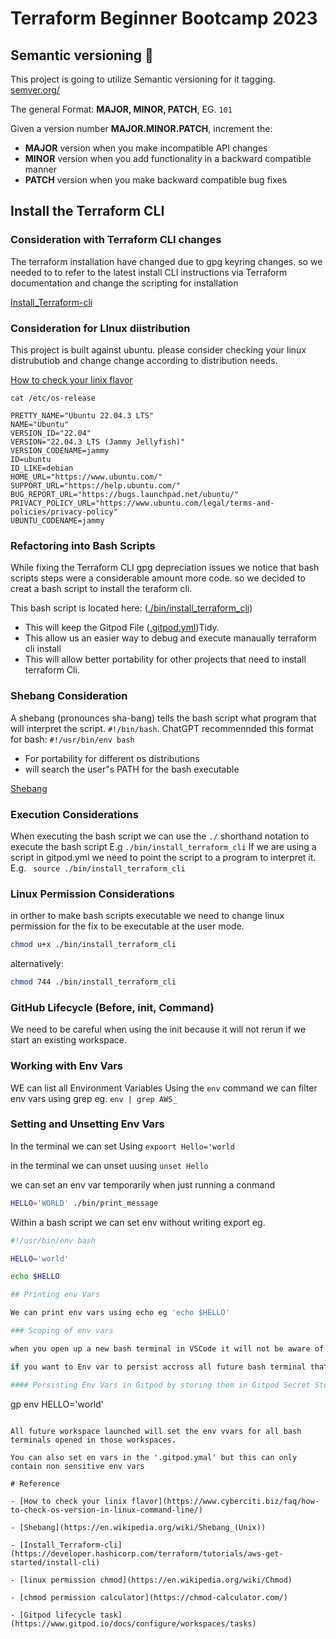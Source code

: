 # Terraform Beginner Bootcamp 2023

## Semantic versioning :mage:

This project is going to utilize Semantic versioning for it tagging.
[semver.org/](https://semver.org/)

The general Format:
**MAJOR, MINOR, PATCH**, EG. `101`

Given a version number **MAJOR.MINOR.PATCH**, increment the:

- **MAJOR** version when you make incompatible API changes
- **MINOR** version when you add functionality in a backward compatible manner
- **PATCH** version when you make backward compatible bug fixes

## Install the Terraform CLI

### Consideration with Terraform CLI changes

The terraform installation have changed due to gpg keyring changes. so we needed to to refer to the latest install CLI instructions via Terraform documentation and change the scripting for installation 

[Install_Terraform-cli](https://developer.hashicorp.com/terraform/tutorials/aws-get-started/install-cli)

### Consideration for LInux diistribution

This project is built against ubuntu.
please consider checking your linux distrubutiob and change change according to distribution needs.

[How to check your linix flavor](https://www.cyberciti.biz/faq/how-to-check-os-version-in-linux-command-line/)

```
cat /etc/os-release

PRETTY_NAME="Ubuntu 22.04.3 LTS"
NAME="Ubuntu"
VERSION_ID="22.04"
VERSION="22.04.3 LTS (Jammy Jellyfish)"
VERSION_CODENAME=jammy
ID=ubuntu
ID_LIKE=debian
HOME_URL="https://www.ubuntu.com/"
SUPPORT_URL="https://help.ubuntu.com/"
BUG_REPORT_URL="https://bugs.launchpad.net/ubuntu/"
PRIVACY_POLICY_URL="https://www.ubuntu.com/legal/terms-and-policies/privacy-policy"
UBUNTU_CODENAME=jammy
```

### Refactoring into Bash Scripts

While fixing the Terraform CLI gpg depreciation issues we notice that bash scripts steps were a considerable amount more code. so we decided to creat a bash script to install the teraform cli.

This bash script is located here: ([./bin/install_terraform_cli](./bin/install_terraform_cli)) 



- This will keep the Gitpod File ([.gitpod.yml](.gitpod.yml))Tidy.
- This allow us an easier way to debug and execute manaually terraform cli install
- This will allow better portability for other projects that need to install terraform Cli.

### Shebang Consideration

A shebang (pronounces sha-bang) tells the bash script what program that will interpret the script. `#!/bin/bash`. 
ChatGPT recommennded this format for bash: `#!/usr/bin/env bash`

- For portability for different os distributions
- will search the user"s PATH for the bash executable

[Shebang](https://en.wikipedia.org/wiki/Shebang_(Unix))

### Execution Considerations

When executing the bash script we can use the `./` shorthand notation to execute the bash script
E.g `./bin/install_terraform_cli`
If we are using a script in gitpod.yml we need to point the script to a program to interpret it.
E.g. ` source ./bin/install_terraform_cli`

### Linux Permission Considerations

in orther to make bash scripts executable we need to change linux permission for the fix to be executable at the user mode.

```sh
chmod u+x ./bin/install_terraform_cli
```
alternatively:
```sh
chmod 744 ./bin/install_terraform_cli
```

### GitHub Lifecycle (Before, init, Command)

We need to be careful when using the init because it will not rerun if we start an existing workspace.

### Working with Env Vars

WE can list all Environment Variables Using the `env`  command
we can filter env vars using grep eg. `env | grep AWS_`

### Setting and Unsetting Env Vars

In the terminal we can set Using `expoort Hello='world`

in the terminal we can unset uusing `unset Hello`

we can set an env var temporarily when just running a conmand

```sh
HELLO='WORLD' ./bin/print_message
```

Within a bash script we can set env without writing export eg.

```sh
#!/usr/bin/env bash

HELLO='world'

echo $HELLO

## Printing env Vars

We can print env vars using echo eg 'echo $HELLO'

### Scoping of env vars

when you open up a new bash terminal in VSCode it will not be aware of env vars that you have set in another window.

if you want to Env var to persist accross all future bash terminal that are open you need to set an env var in your bash profile. eg. `.bash_profile`

#### Persisting Env Vars in Gitpod by storing them in Gitpod Secret Storagge

```
gp env HELLO='world'

```

All future workspace launched will set the env vvars for all bash terminals opened in those workspaces.

You can also set en vars in the '.gitpod.ymal' but this can only contain non sensitive env vars

# Reference

- [How to check your linix flavor](https://www.cyberciti.biz/faq/how-to-check-os-version-in-linux-command-line/)

- [Shebang](https://en.wikipedia.org/wiki/Shebang_(Unix))

- [Install_Terraform-cli](https://developer.hashicorp.com/terraform/tutorials/aws-get-started/install-cli)

- [linux permission chmod](https://en.wikipedia.org/wiki/Chmod)

- [chmod permission calculator](https://chmod-calculator.com/)

- [Gitpod lifecycle task](https://www.gitpod.io/docs/configure/workspaces/tasks)

